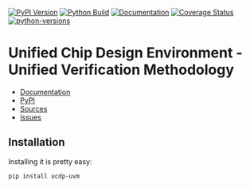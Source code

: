 [![PyPI Version](https://badge.fury.io/py/ucdp-uvm.svg)](https://badge.fury.io/py/ucdp-uvm)
[![Python Build](https://github.com/nbiotcloud/ucdp-uvm/actions/workflows/main.yml/badge.svg)](https://github.com/nbiotcloud/ucdp-uvm/actions/workflows/main.yml)
[![Documentation](https://readthedocs.org/projects/ucdp-uvm/badge/?version=stable)](https://ucdp-uvm.readthedocs.io/en/stable/?badge=stable)
[![Coverage Status](https://coveralls.io/repos/github/nbiotcloud/ucdp-uvm/badge.svg?branch=main)](https://coveralls.io/github/nbiotcloud/ucdp-uvm?branch=main)
[![python-versions](https://img.shields.io/pypi/pyversions/ucdp-uvm.svg)](https://pypi.python.org/pypi/ucdp-uvm)

# Unified Chip Design Environment - Unified Verification Methodology

* [Documentation](https://ucdp-uvm.readthedocs.io/en/stable/)
* [PyPI](https://pypi.org/project/ucdp-uvm/)
* [Sources](https://github.com/nbiotcloud/ucdp-uvm)
* [Issues](https://github.com/nbiotcloud/ucdp-uvm/issues)

## Installation

Installing it is pretty easy:

```bash
pip install ucdp-uvm
```
